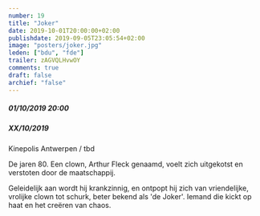 ```yaml
---
number: 19
title: "Joker"
date: 2019-10-01T20:00:00+02:00
publishdate: 2019-09-05T23:05:54+02:00
image: "posters/joker.jpg"
leden: ["bdu", "fde"]
trailer: zAGVQLHvwOY
comments: true
draft: false
archief: "false"
---
```


##### 01/10/2019 20:00
##### XX/10/2019 

Kinepolis Antwerpen / tbd

De jaren 80. Een clown, Arthur Fleck genaamd, voelt zich uitgekotst en verstoten
door de maatschappij.
<!--more-->
Geleidelijk aan wordt hij krankzinnig, en ontpopt hij zich
van vriendelijke, vrolijke clown tot schurk, beter bekend als 'de Joker'.
Iemand die kickt op haat en het creëren van chaos.
